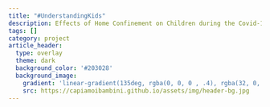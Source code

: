 ```yaml
---
title: "#UnderstandingKids"
description: Effects of Home Confinement on Children during the Covid-19 Outbreak in Italy
tags: []
category: project
article_header:
  type: overlay
  theme: dark
  background_color: '#203028'
  background_image:
    gradient: 'linear-gradient(135deg, rgba(0, 0, 0 , .4), rgba(32, 0, 32, .4))'
    src: https://capiamoibambini.github.io/assets/img/header-bg.jpg
---
```


<!--more-->


